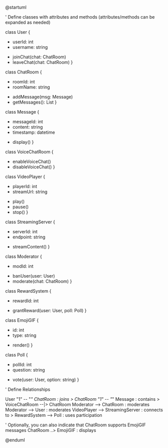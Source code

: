 @startuml

' Define classes with attributes and methods (attributes/methods can be expanded as needed)

class User {
  - userId: int
  - username: string
  + joinChat(chat: ChatRoom)
  + leaveChat(chat: ChatRoom)
}

class ChatRoom {
  - roomId: int
  - roomName: string
  + addMessage(msg: Message)
  + getMessages(): List<Message>
}

class Message {
  - messageId: int
  - content: string
  - timestamp: datetime
  + display()
}

class VoiceChatRoom {
  + enableVoiceChat()
  + disableVoiceChat()
}

class VideoPlayer {
  - playerId: int
  - streamUrl: string
  + play()
  + pause()
  + stop()
}

class StreamingServer {
  - serverId: int
  - endpoint: string
  + streamContent()
}

class Moderator {
  - modId: int
  + banUser(user: User)
  + moderate(chat: ChatRoom)
}

class RewardSystem {
  - rewardId: int
  + grantReward(user: User, poll: Poll)
}

class EmojiGIF {
  - id: int
  - type: string
  + render()
}

class Poll {
  - pollId: int
  - question: string
  + vote(user: User, option: string)
}

' Define Relationships

User "1" -- "*" ChatRoom : joins >
ChatRoom "1" -- "*" Message : contains >
VoiceChatRoom --|> ChatRoom
Moderator --> ChatRoom : moderates
Moderator --> User : moderates
VideoPlayer --> StreamingServer : connects to >
RewardSystem --> Poll : uses participation

' Optionally, you can also indicate that ChatRoom supports EmojiGIF messages
ChatRoom ..> EmojiGIF : displays

@enduml
